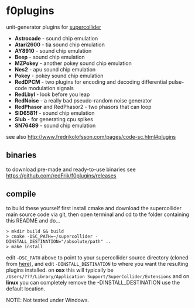 # f0plugins
unit-generator plugins for [supercollider](http://supercollider.github.io)

* __Astrocade__ - sound chip emulation
* __Atari2600__ - tia sound chip emulation
* __AY8910__ - sound chip emulation
* __Beep__ - sound chip emulation
* __MZPokey__ - another pokey sound chip emulation
* __Nes2__ - apu sound chip emulation
* __Pokey__ - pokey sound chip emulation
* __RedDPCM__ - two plugins for encoding and decoding differential pulse-code modulation signals
* __RedLbyl__ - look before you leap
* __RedNoise__ - a really bad pseudo-random noise generator
* __RedPhasor__ and RedPhasor2 - two phasors that can loop
* __SID6581f__ - sound chip emulation
* __Slub__ - for generating cpu spikes
* __SN76489__ - sound chip emulation

see also <http://www.fredrikolofsson.com/pages/code-sc.html#plugins>

binaries
--

to download pre-made and ready-to-use binaries see <https://github.com/redFrik/f0plugins/releases>

compile
--

to build these yourself first install cmake and download the supercollider main source code via git, then open terminal and cd to the folder containing this README and do...

```shell
> mkdir build && build
> cmake -DSC_PATH=~/supercollider -DINSTALL_DESTINATION="/absolute/path" ..
> make install
```

edit `-DSC_PATH` above to point to your supercollider source directory (cloned from [here](https://github.com/supercollider/supercollider)), and edit `-DINSTALL_DESTINATION` to where you want the resulting plugins installed. on __osx__ this will typically be `/Users/???/Library/Application Support/SuperCollider/Extensions` and on __linux__ you can completely remove the -DINSTALL_DESTINATION use the default location.

NOTE: Not tested under Windows.
